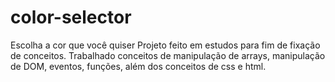 # color-selector
Escolha a cor que você quiser
Projeto feito em estudos para fim de fixação de conceitos. 
Trabalhado conceitos de manipulação de arrays, manipulação de DOM, eventos, funções, além dos conceitos de css e html.
